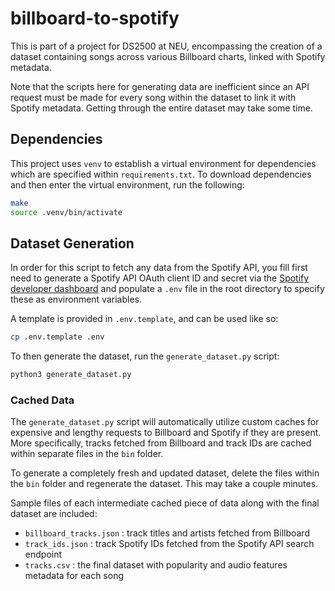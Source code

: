 # billboard-to-spotify

This is part of a project for DS2500 at NEU, encompassing the creation of a dataset containing songs
across various Billboard charts, linked with Spotify metadata.

Note that the scripts here for generating data are inefficient since an API request must be made for
every song within the dataset to link it with Spotify metadata. Getting through the entire dataset
may take some time.

## Dependencies

This project uses `venv` to establish a virtual environment for dependencies which are specified
within `requirements.txt`. To download dependencies and then enter the virtual environment, run the
following:

```bash
make
source .venv/bin/activate
```

## Dataset Generation

In order for this script to fetch any data from the Spotify API, you fill first need to generate a
Spotify API OAuth client ID and secret via the [Spotify developer
dashboard](https://developer.spotify.com/dashboard/) and populate a `.env` file in the root
directory to specify these as environment variables.

A template is provided in `.env.template`, and can be used like so:

```bash
cp .env.template .env
```

To then generate the dataset, run the `generate_dataset.py` script:

```bash
python3 generate_dataset.py
```

### Cached Data

The `generate_dataset.py` script will automatically utilize custom caches for expensive and lengthy
requests to Billboard and Spotify if they are present. More specifically, tracks fetched from
Billboard and track IDs are cached within separate files in the `bin` folder.

To generate a completely fresh and updated dataset, delete the files within the `bin` folder and
regenerate the dataset. This may take a couple minutes.

Sample files of each intermediate cached piece of data along with the final dataset are included:

- `billboard_tracks.json` : track titles and artists fetched from Billboard
- `track_ids.json` : track Spotify IDs fetched from the Spotify API search endpoint
- `tracks.csv` : the final dataset with popularity and audio features metadata for each song
